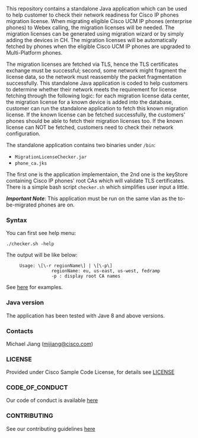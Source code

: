 This repository contains a standalone Java application which can be used to help customer to check their network readiness for Cisco IP phones migration license.
When migrating eligible Cisco UCM IP phones (enterprise phones) to Webex calling, the migration licenses will be needed. The migration licenses can be generated using migration wizard or by simply adding the devices in CH.
The migration licenses will be automatically fetched by phones when the eligible Cisco UCM IP phones are upgraded to Multi-Platform phones.

The migration licenses are fetched via TLS, hence the TLS certificates exchange must be successful; second, some network might fragment the license data, so the network must reassembly the packet fragmentation successfully.
This standalone Java application is coded to help customers to determine whether their network meets the requirement for license fetching through the following logic:
for each migration license data center, the migration license for a known device is added into the database, customer can run the standalone application to fetch this known migration license.
If the known license can be fetched successfully, the customers' phones should be able to fetch their migration licenses too.
If the known license can NOT be fetched, customers need to check their network configuration.

The standalone application contains two binaries under ```/bin```:
- ```MigrationLicenseChecker.jar```
- ```phone_ca.jks``` <br />

The first one is the application implementaion, the 2nd one is the keyStore containing Cisco IP phones' root CAs which will validate TLS certificates. 
There is a simple bash script ```checker.sh``` which simplifies user input a little.

***Important Note***:
This application must be run on the same vlan as the to-be-migrated phones are on.


### Syntax
You can first see help menu:

  ```./checker.sh -help ```

The output will be like below:

  ```     Usage: \[\-r regionName\] | \[\-p\]```  
  ```                 regionName: eu, us-east, us-west, fedramp``` <br />
  ```                 -p : display root CA names``` 

See [here](TEST.md) for examples.


### Java version
The application has been tested with Jave 8 and above versions.

### Contacts
Michael Jiang (mijiang@cisco.com)

### LICENSE

Provided under Cisco Sample Code License, for details see [LICENSE](LICENSE.md)

### CODE_OF_CONDUCT

Our code of conduct is available [here](CODE_OF_CONDUCT.md)

### CONTRIBUTING

See our contributing guidelines [here](CONTRIBUTING.md)

